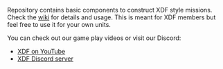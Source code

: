 Repository contains basic components to construct XDF style missions. Check the [wiki](https://github.com/Pixelated-Grunt/XDF-Mission-Template/wiki) for details and usage. This is meant for XDF members but feel free to use it for your own units.

You can check out our game play videos or visit our Discord:
* [XDF on YouTube](https://www.youtube.com/@Xtremedefenceforce)
* [XDF Discord server](https://discord.gg/phKkcJm)
